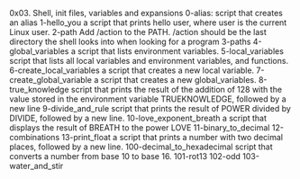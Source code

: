 0x03. Shell, init files, variables and expansions
0-alias:
	script that creates an alias
1-hello_you
	a script that prints hello user, where user is the current Linux user.
2-path
	Add /action to the PATH. /action should be the last directory the shell looks into when looking for a program
3-paths
4-global_variables
	 a script that lists environment variables.
5-local_variables
	 script that lists all local variables and environment variables, and functions.
6-create_local_variables
	a script that creates a new local variable.
7-create_global_variable
	a script that creates a new global_variables.
8-true_knowledge
	 script that prints the result of the addition of 128 with the value stored in the environment variable TRUEKNOWLEDGE, followed by a new line
9-divide_and_rule
	 script that prints the result of POWER divided by DIVIDE, followed by a new line.
10-love_exponent_breath
	 a script that displays the result of BREATH to the power LOVE
11-binary_to_decimal
12-combinations
13-print_float
	a script that prints a number with two decimal places, followed by a new line.
100-decimal_to_hexadecimal
	script that converts a number from base 10 to base 16.
101-rot13 102-odd
103-water_and_stir
